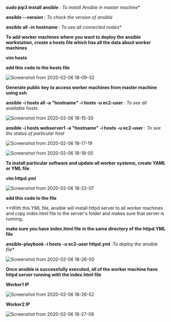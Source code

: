 **sudo pip3 install ansible** *: To install Ansible in master machine**

**ansible --version** *: To check the version of ansible*

**ansible all -m hostname** *: To see all connected nodes**

**To add worker machines where you want to deploy the ansible workstation, create a hosts file which has all the data about worker machines**

**vim hosts**

**add this code to the hosts file**

![Screenshot from 2020-02-06 18-09-32](https://user-images.githubusercontent.com/37663573/73991221-8e61b700-4919-11ea-8654-58641a48f793.png)

**Generate public key to access worker machines from master machine using ssh**

**ansible -i hosts all -a "hostname" -i hosts -u ec2-user** *: To see all available hosts*

![Screenshot from 2020-02-06 18-15-30](https://user-images.githubusercontent.com/37663573/73991259-a3d6e100-4919-11ea-9f85-d6d77cfa89fc.png)

**ansible -i hosts webserver1 -a "hostname" -i hosts -u ec2-user** *: To see the status of particular host*

![Screenshot from 2020-02-06 18-17-19](https://user-images.githubusercontent.com/37663573/73991274-ac2f1c00-4919-11ea-9c5d-54922d8f7389.png)

![Screenshot from 2020-02-06 18-18-05](https://user-images.githubusercontent.com/37663573/73991292-be10bf00-4919-11ea-8c27-341dbb2a2054.png)



**To install particular software and update all worker systems, create YAML or YML file**

**vim httpd.yml**

![Screenshot from 2020-02-06 18-22-07](https://user-images.githubusercontent.com/37663573/73991312-c49f3680-4919-11ea-9823-7c0871045ef7.png)

**add this code to the file**


**With this YML file, ansible will install httpd server to all worker machines and copy index.html file to the server's folder and makes sure that server is running.

**make sure you have index.html file in the same directory of the httpd.YML file**

**ansible-playbook -i hosts -u ec2-user httpd.yml** *:To deploy the ansible file**

![Screenshot from 2020-02-06 18-26-00](https://user-images.githubusercontent.com/37663573/73991335-cf59cb80-4919-11ea-84f0-d119a923b015.png)

**Once ansible is successfully executed, all of the worker machine have httpd server running with the index.html file**

**Worker1 IP**

![Screenshot from 2020-02-06 18-26-52](https://user-images.githubusercontent.com/37663573/73991345-d7197000-4919-11ea-9faa-49eefb81f438.png)

**Worker2 IP**


![Screenshot from 2020-02-06 18-27-08](https://user-images.githubusercontent.com/37663573/73991347-d8e33380-4919-11ea-8bd9-3f6f9aa130f4.png)
